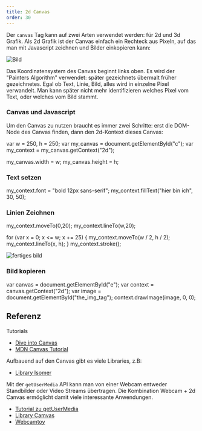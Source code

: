 ```yaml
---
title: 2d Canvas
order: 30
---
```



Der `canvas` Tag kann auf zwei Arten verwendet werden: für 2d und 3d Grafik.
Als 2d Grafik ist der Canvas einfach ein Rechteck aus Pixeln, auf das
man mit Javascript zeichnen und Bilder einkopieren kann:

![Bild](/images/canvas.png)

Das Koordinatensystem des Canvas beginnt links oben. Es wird der "Painters Algorithm"
verwendet: später gezeichnets übermalt früher gezeichnetes.  Egal ob Text, Linie,
Bild, alles wird in einzelne Pixel verwandelt.  Man kann später nicht mehr identifizieren
welches Pixel vom Text, oder welches vom Bild stammt.

### Canvas und Javascript

Um den Canvas zu nutzen braucht es immer zwei Schritte:
erst die DOM-Node des Canvas finden, dann den 2d-Kontext dieses
Canvas:

<javascript>
var w = 250,
    h = 250;
var my_canvas = document.getElementById("c");
var my_context = my_canvas.getContext("2d");

my_canvas.width = w;
my_canvas.height = h;
</javascript>

### Text setzen

<javascript>
my_context.font = "bold 12px sans-serif";
my_context.fillText("hier bin ich", 30, 50);
</javascript>

### Linien Zeichnen

<javascript>
my_context.moveTo(0,20);
my_context.lineTo(w,20);

for (var x = 0; x <= w; x += 25) {
    my_context.moveTo(w / 2, h / 2);
    my_context.lineTo(x, h);
}
my_context.stroke();
</javascript>

![fertiges bild](images/lineto.png)

### Bild kopieren

<javascript>
var canvas = document.getElementById("e");
var context = canvas.getContext("2d");
var image = document.getElementById("the_img_tag");
context.drawImage(image, 0, 0);
</javascript>

## Referenz

Tutorials

* [Dive into Canvas](http://diveintohtml5.info/canvas.html)
* [MDN Canvas Tutorial](https://developer.mozilla.org/en-US/docs/Web/API/Canvas_API/Tutorial/Using_images)

Aufbauend auf den Canvas gibt es viele Libraries, z.B:

* [Library Isomer](http://jdan.github.io/isomer/)

Mit der `getUserMedia` API kann man von einer Webcam entweder
Standbilder oder Video Streams übertragen.  Die Kombination
Webcam + 2d Canvas ermöglicht damit viele interessante Anwendungen.

* [Tutorial zu getUserMedia](http://www.html5rocks.com/en/tutorials/getusermedia/intro/)
* [Library Camvas](https://github.com/cbrandolino/camvas)
* [Webcamtoy](https://webcamtoy.com/)
